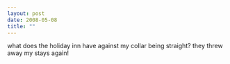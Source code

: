 ```yaml
---
layout: post
date: 2008-05-08
title: ""
---
```

what does the holiday inn have against my collar being straight? they threw away my stays again!